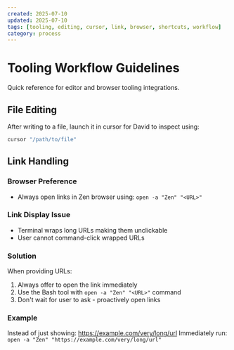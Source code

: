 ```yaml
---
created: 2025-07-10
updated: 2025-07-10
tags: [tooling, editing, cursor, link, browser, shortcuts, workflow]
category: process
---
```


# Tooling Workflow Guidelines

Quick reference for editor and browser tooling integrations.

## File Editing

After writing to a file, launch it in cursor for David to inspect using:

```bash
cursor "/path/to/file"
```

## Link Handling

### Browser Preference

- Always open links in Zen browser using: `open -a "Zen" "<URL>"`

### Link Display Issue

- Terminal wraps long URLs making them unclickable
- User cannot command-click wrapped URLs

### Solution

When providing URLs:

1. Always offer to open the link immediately
2. Use the Bash tool with `open -a "Zen" "<URL>"` command
3. Don't wait for user to ask - proactively open links

### Example

Instead of just showing: https://example.com/very/long/url
Immediately run: `open -a "Zen" "https://example.com/very/long/url"`